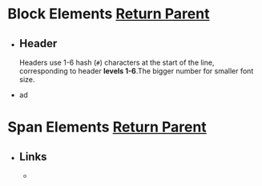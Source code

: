 # Block Elements [Return Parent](../README.md)

- ## Header

  Headers use 1-6 hash (`#`) characters at the start of the line, corresponding to header **levels 1-6**.The bigger number for smaller font size. 

- ad







# Span Elements [Return Parent](../README.md)

- ## Links 

  - 